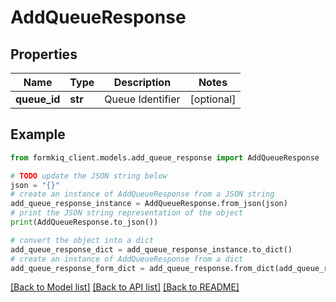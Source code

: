 # AddQueueResponse


## Properties

Name | Type | Description | Notes
------------ | ------------- | ------------- | -------------
**queue_id** | **str** | Queue Identifier | [optional] 

## Example

```python
from formkiq_client.models.add_queue_response import AddQueueResponse

# TODO update the JSON string below
json = "{}"
# create an instance of AddQueueResponse from a JSON string
add_queue_response_instance = AddQueueResponse.from_json(json)
# print the JSON string representation of the object
print(AddQueueResponse.to_json())

# convert the object into a dict
add_queue_response_dict = add_queue_response_instance.to_dict()
# create an instance of AddQueueResponse from a dict
add_queue_response_form_dict = add_queue_response.from_dict(add_queue_response_dict)
```
[[Back to Model list]](../README.md#documentation-for-models) [[Back to API list]](../README.md#documentation-for-api-endpoints) [[Back to README]](../README.md)



